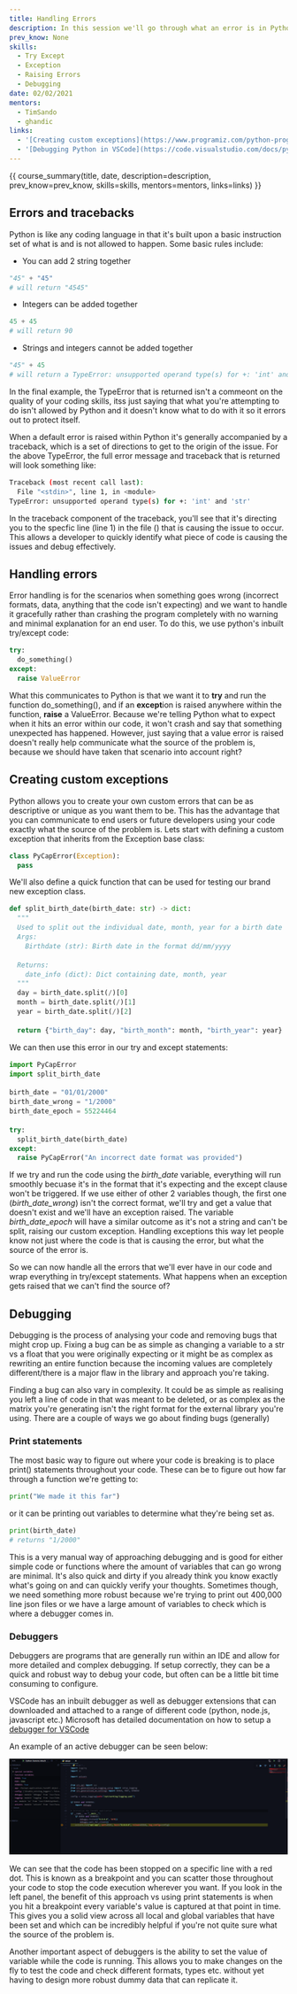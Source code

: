```yaml
---
title: Handling Errors
description: In this session we'll go through what an error is in Python, how it's treated and how to handle them within your code
prev_know: None
skills:
  - Try Except
  - Exception
  - Raising Errors
  - Debugging
date: 02/02/2021
mentors: 
  - TimSando
  - ghandic
links:
  - '[Creating custom exceptions](https://www.programiz.com/python-programming/user-defined-exception){target=_blank}'
  - '[Debugging Python in VSCode](https://code.visualstudio.com/docs/python/debugging){target=_blank}'
---
```


{{ course_summary(title, date, description=description, prev_know=prev_know, skills=skills, mentors=mentors, links=links) }}

## Errors and tracebacks

Python is like any coding language in that it's built upon a basic instruction set of what is and is not allowed to happen. Some basic rules include:

- You can add 2 string together

```python
"45" + "45"
# will return "4545"
```

- Integers can be added together

```python
45 + 45
# will return 90
```

- Strings and integers cannot be added together

```python
"45" + 45
# will return a TypeError: unsupported operand type(s) for +: 'int' and 'str'
```

In the final example, the TypeError that is returned isn't a commeont on the quality of your coding skills, itss just saying that what you're attempting to do isn't allowed by Python and it doesn't know what to do with it so it errors out to protect itself.

When a default error is raised within Python it's generally accompanied by a traceback, which is a set of directions to get to the origin of the issue. For the above TypeError, the full error message and traceback that is returned will look something like:

```bash
Traceback (most recent call last):
  File "<stdin>", line 1, in <module>
TypeError: unsupported operand type(s) for +: 'int' and 'str'
```

In the traceback component of the traceback, you'll see that it's directing you to the specfic line (line 1) in the file (<module>) that is causing the issue to occur. This allows a developer to quickly identify what piece of code is causing the issues and debug effectively.

## Handling errors

Error handling is for the scenarios when something goes wrong (incorrect formats, data, anything that the code isn't expecting) and we want to handle it gracefully rather than crashing the program completely with no warning and minimal explanation for an end user. To do this, we use python's inbuilt try/except code:

```python
try:
  do_something()
except:
  raise ValueError
```

What this communicates to Python is that we want it to **try** and run the function do_something(), and if an **except**ion is raised anywhere within the function, **raise** a ValueError. Because we're telling Python what to expect when it hits an error within our code, it won't crash and say that something unexpected has happened. However, just saying that a value error is raised doesn't really help communicate what the source of the problem is, because we should have taken that scenario into account right?

## Creating custom exceptions

Python allows you to create your own custom errors that can be as descriptive or unique as you want them to be. This has the advantage that you can communicate to end users or future developers using your code exactly what the source of the problem is. Lets start with defining a custom exception that inherits from the Exception base class:

```python
class PyCapError(Exception):
  pass
```

We'll also define a quick function that can be used for testing our brand new exception class.

```python
def split_birth_date(birth_date: str) -> dict:
  """
  Used to split out the individual date, month, year for a birth date
  Args:
    Birthdate (str): Birth date in the format dd/mm/yyyy

  Returns:
    date_info (dict): Dict containing date, month, year
  """
  day = birth_date.split(/)[0]
  month = birth_date.split(/)[1]
  year = birth_date.split(/)[2]

  return {"birth_day": day, "birth_month": month, "birth_year": year}
```

We can then use this error in our try and except statements:

```python
import PyCapError
import split_birth_date

birth_date = "01/01/2000"
birth_date_wrong = "1/2000"
birth_date_epoch = 55224464

try:
  split_birth_date(birth_date)
except:
  raise PyCapError("An incorrect date format was provided")
```

If we try and run the code using the *birth_date* variable, everything will run smoothly becuase it's in the format that it's expecting and the except clause won't be triggered. If we use either of other 2 variables though, the first one (*birth_date_wrong*) isn't the correct format, we'll try and get a value that doesn't exist and we'll have an exception raised. The variable *birth_date_epoch* will have a similar outcome as it's not a string and can't be split, raising our custom exception.
Handling exceptions this way let people know not just where the code is that is causing the error, but what the source of the error is.

So we can now handle all the errors that we'll ever have in our code and wrap everything in try/except statements. What happens when an exception gets raised that we can't find the source of?

## Debugging

Debugging is the process of analysing your code and removing bugs that might crop up. Fixing a bug can be as simple as changing a variable to a str vs a float that you were originally expecting or it might be as complex as rewriting an entire function because the incoming values are completely different/there is a major flaw in the library and approach you're taking.

Finding a bug can also vary in complexity. It could be as simple as realising you left a line of code in that was meant to be deleted, or as complex as the matrix you're generating isn't the right format for the external library you're using. There are a couple of ways we go about finding bugs (generally)

### Print statements

The most basic way to figure out where your code is breaking is to place print() statements throughout your code. These can be to figure out how far through a function we're getting to:

```python
print("We made it this far")
```

or it can be printing out variables to determine what they're being set as.

```python
print(birth_date)
# returns "1/2000"
```

This is a very manual way of approaching debugging and is good for either simple code or functions where the amount of variables that can go wrong are minimal. It's also quick and dirty if you already think you know exactly what's going on and can quickly verify your thoughts. Sometimes though, we need something more robust because we're trying to print out 400,000 line json files or we have a large amount of variables to check which is where a debugger comes in.

### Debuggers

Debuggers are programs that are generally run within an IDE and allow for more detailed and complex debugging. If setup correctly, they can be a quick and robust way to debug your code, but often can be a little bit time consuming to configure.

VSCode has an inbuilt debugger as well as debugger extensions that can downloaded and attached to a range of different code (python, node.js, javascript etc.) Microsoft has detailed documentation on how to setup a [debugger for VSCode](https://code.visualstudio.com/docs/python/debugging)

An example of an active debugger can be seen below:

![active debugger](../assets/imgs/breakpoint.png)

We can see that the code has been stopped on a specific line with a red dot. This is known as a breakpoint and you can scatter those throughout your code to stop the code execution wherever you want. If you look in the left panel, the benefit of this approach vs using print statements is when you hit a breakpoint every variable's value is captured at that point in time. This gives you a solid view across all local and global variables that have been set and which can be incredibly helpful if you're not quite sure what the source of the problem is.

Another important aspect of debuggers is the ability to set the value of variable while the code is running. This allows you to make changes on the fly to test the code and check different formats, types etc. without yet having to design more robust dummy data that can replicate it.
